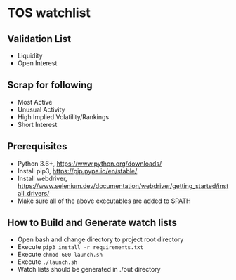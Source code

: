 # TOS watchlist

## Validation List

- Liquidity
- Open Interest

## Scrap for following

- Most Active
- Unusual Activity
- High Implied Volatility/Rankings
- Short Interest

## Prerequisites

- Python 3.6+, https://www.python.org/downloads/
- Install pip3, https://pip.pypa.io/en/stable/
- Install webdriver, https://www.selenium.dev/documentation/webdriver/getting_started/install_drivers/
- Make sure all of the above executables are added to $PATH

## How to Build and Generate watch lists

- Open bash and change directory to project root directory
- Execute `pip3 install -r requirements.txt`
- Execute `chmod 600 launch.sh`
- Execute `./launch.sh`
- Watch lists should be generated in ./out directory